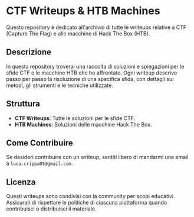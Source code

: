 # CTF Writeups & HTB Machines

Questo repository è dedicato all'archivio di tutte le writeups relative a CTF (Capture The Flag) e alle macchine di Hack The Box (HTB).

## Descrizione

In questa repository troverai una raccolta di soluzioni e spiegazioni per le sfide CTF e le macchine HTB che ho affrontato. Ogni writeup descrive passo per passo la risoluzione di una specifica sfida, con dettagli sui metodi, gli strumenti e le tecniche utilizzate.

## Struttura

- **CTF Writeups**: Tutte le soluzioni per le sfide CTF.
- **HTB Machines**: Soluzioni delle macchine Hack The Box.

## Come Contribuire

Se desideri contribuire con un writeup, sentiti libero di mandarmi una email a `luca.crippa05@gmail.com`.

## Licenza

Questi writeups sono condivisi con la community per scopi educativi. Assicurati di rispettare le politiche di ciascuna piattaforma quando contribuisci o distribuisci il materiale.

